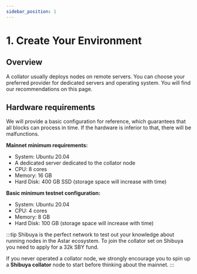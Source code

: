 ```yaml
---
sidebar_position: 1
---
```


# 1. Create Your Environment

## Overview

A collator usually deploys nodes on remote servers. You can choose your preferred provider for dedicated servers and operating system. You will find our recommendations on this page.

## Hardware requirements

We will provide a basic configuration for reference, which guarantees that all blocks can process in time. If the hardware is inferior to that, there will be malfunctions.

**Mainnet minimum requirements:**

- System: Ubuntu 20.04
- A dedicated server dedicated to the collator node
- CPU: 8 cores
- Memory: 16 GB
- Hard Disk: 400 GB SSD (storage space will increase with time)

**Basic minimum testnet configuration:**

- System: Ubuntu 20.04
- CPU: 4 cores
- Memory: 8 GB
- Hard Disk: 100 GB (storage space will increase with time)

:::tip
Shibuya is the perfect network to test out your knowledge about running nodes in the Astar ecosystem. To join the collator set on Shibuya you need to apply for a 32k SBY fund.

If you never operated a collator node, we strongly encourage you to spin up a **Shibuya collator** node to start before thinking about the mainnet.
:::